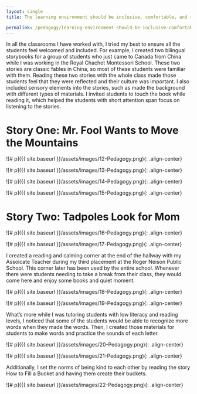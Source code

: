 ```yaml
---
layout: single
title: The learning environment should be inclusive, comfortable, and responsive

permalink: /pedagogy/learning-environment-should-be-inclusive-comfortable-responsive/
---
```


In all the classrooms I have worked with, I tried my best to ensure all the students feel welcomed and included. For example, I created two bilingual storybooks for a group of students who just came to Canada from China while I was working in the Royal Chachet Montessori School. These two stories are classic fables in China, so most of these students were familiar with them. Reading these two stories with the whole class made those students feel that they were reflected and their culture was important. I also included sensory elements into the stories, such as made the background with different types of materials. I invited students to touch the book while reading it, which helped the students with short attention span focus on listening to the stories.

# Story One: Mr. Fool Wants to Move the Mountains



![# p]({{ site.baseurl }}/assets/images/12-Pedagogy.png){: .align-center}

![# p]({{ site.baseurl }}/assets/images/13-Pedagogy.png){: .align-center}

![# p]({{ site.baseurl }}/assets/images/14-Pedagogy.png){: .align-center}

![# p]({{ site.baseurl }}/assets/images/15-Pedagogy.png){: .align-center}


# Story Two: Tadpoles Look for Mom

![# p]({{ site.baseurl }}/assets/images/16-Pedagogy.png){: .align-center}

![# p]({{ site.baseurl }}/assets/images/17-Pedagogy.png){: .align-center}

I created a reading and calming corner at the end of the hallway with my Assoicate Teacher during my third placement at the Roger Neison Public School. This corner later has been used by the entire school. Whenever there were students needing to take a break from their class, they would come here and enjoy some books and quiet moment.

![# p]({{ site.baseurl }}/assets/images/18-Pedagogy.png){: .align-center}

![# p]({{ site.baseurl }}/assets/images/19-Pedagogy.png){: .align-center}

What’s more while I was tutoring students with low literacy and reading levels, I noticed that some of the students would be able to recognize more words when they made the words. Then, I created those materials for students to make words and practice the sounds of each letter.

![# p]({{ site.baseurl }}/assets/images/20-Pedagogy.png){: .align-center}

![# p]({{ site.baseurl }}/assets/images/21-Pedagogy.png){: .align-center}

Additionally, I set the norms of being kind to each other by reading the story How to Fill a Bucket and having them create their buckets.

![# p]({{ site.baseurl }}/assets/images/22-Pedagogy.png){: .align-center}
